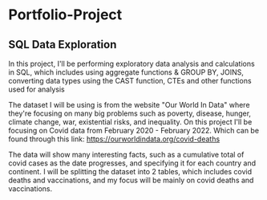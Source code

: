 # Portfolio-Project
## SQL Data Exploration

   In this project, I'll be performing exploratory data analysis and calculations in SQL, which includes using aggregate functions & GROUP BY, JOINS, converting data types using the CAST function, CTEs and other functions used for analysis

  The dataset I will be using is from the website "Our World In Data" where they're focusing on many big problems such as poverty, disease, hunger, climate change, war, existential risks, and inequality. On this project I'll be focusing on Covid data from February 2020 - February 2022. 
Which can be found through this link: https://ourworldindata.org/covid-deaths 

  The data will show many interesting facts, such as a cumulative total of covid cases as the date progresses, and specifying it for each country and continent. I will be splitting the dataset into 2 tables, which includes covid deaths and vaccinations, and my focus will be mainly on covid deaths and vaccinations.
